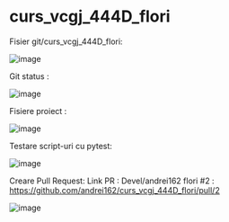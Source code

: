 # curs_vcgj_444D_flori
Fisier git/curs_vcgj_444D_flori:

![image](https://github.com/andrei162/curs_vcgj_444D_flori/assets/127126771/034b8a0b-67a5-42c3-b327-9d481af9fd83)

Git status : 

![image](https://github.com/andrei162/curs_vcgj_444D_flori/assets/127126771/3d683c8d-bdee-4ad7-8cbd-3f7c2c1c1512)

Fisiere proiect : 

![image](https://github.com/andrei162/curs_vcgj_444D_flori/assets/127126771/660b9d75-9338-4eb6-8c15-9c749075b4a5)

Testare script-uri cu pytest:

![image](https://github.com/andrei162/curs_vcgj_444D_flori/assets/127126771/93c8c4ae-5ead-4c95-920f-685b2f8fd4e5)

Creare Pull Request:
Link PR :  Devel/andrei162 flori #2 : https://github.com/andrei162/curs_vcgj_444D_flori/pull/2

![image](https://github.com/andrei162/curs_vcgj_444D_flori/assets/127126771/cee70124-e9e8-4e65-b629-f58319d80819)




